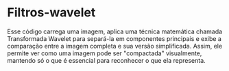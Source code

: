# Filtros-wavelet

Esse código carrega uma imagem, aplica uma técnica matemática chamada Transformada Wavelet para separá-la em componentes principais e exibe a comparação entre a imagem completa e sua versão simplificada. Assim, ele permite ver como uma imagem pode ser "compactada" visualmente, mantendo só o que é essencial para reconhecer o que ela representa.
